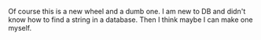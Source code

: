 Of course this is a new wheel and a dumb one. I am new to DB and didn't know how to find a string in a database. Then I think maybe I can make one myself.
